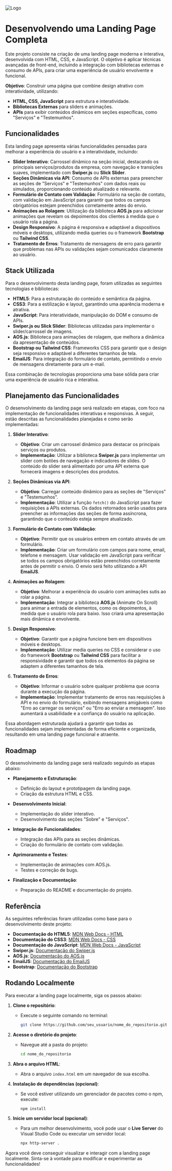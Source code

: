 
![Logo](https://i.imgur.com/Zlnh5gn.png)

# Desenvolvendo uma Landing Page Completa

Este projeto consiste na criação de uma landing page moderna e interativa, desenvolvida com HTML, CSS, e JavaScript. O objetivo é aplicar técnicas avançadas de front-end, incluindo a integração com bibliotecas externas e consumo de APIs, para criar uma experiência de usuário envolvente e funcional.

**Objetivo**: Construir uma página que combine design atrativo com interatividade, utilizando:
- **HTML, CSS, JavaScript** para estrutura e interatividade.
- **Bibliotecas Externas** para sliders e animações.
- **APIs** para exibir conteúdos dinâmicos em seções específicas, como "Serviços" e "Testemunhos".



## Funcionalidades

Esta landing page apresenta várias funcionalidades pensadas para melhorar a experiência do usuário e a interatividade, incluindo:

- **Slider Interativo**: Carrossel dinâmico na seção inicial, destacando os principais serviços/produtos da empresa, com navegação e transições suaves, implementado com **Swiper.js** ou **Slick Slider**.
- **Seções Dinâmicas via API**: Consumo de APIs externas para preencher as seções de "Serviços" e "Testemunhos" com dados reais ou simulados, proporcionando conteúdo atualizado e relevante.
- **Formulário de Contato com Validação**: Formulário na seção de contato, com validação em JavaScript para garantir que todos os campos obrigatórios estejam preenchidos corretamente antes do envio.
- **Animações ao Rolagem**: Utilização da biblioteca **AOS.js** para adicionar animações que revelam os depoimentos dos clientes à medida que o usuário rola a página.
- **Design Responsivo**: A página é responsiva e adaptável a dispositivos móveis e desktops, utilizando media queries ou o framework **Bootstrap** ou **Tailwind CSS**.
- **Tratamento de Erros**: Tratamento de mensagens de erro para garantir que problemas nas APIs ou validações sejam comunicados claramente ao usuário.
## Stack Utilizada

Para o desenvolvimento desta landing page, foram utilizadas as seguintes tecnologias e bibliotecas:

- **HTML5**: Para a estruturação do conteúdo e semântica da página.
- **CSS3**: Para a estilização e layout, garantindo uma aparência moderna e atrativa.
- **JavaScript**: Para interatividade, manipulação do DOM e consumo de APIs.
- **Swiper.js ou Slick Slider**: Bibliotecas utilizadas para implementar o slider/carrossel de imagens.
- **AOS.js**: Biblioteca para animações de rolagem, que melhora a dinâmica da apresentação de conteúdos.
- **Bootstrap ou Tailwind CSS**: Frameworks CSS para garantir que o design seja responsivo e adaptável a diferentes tamanhos de tela.
- **EmailJS**: Para integração do formulário de contato, permitindo o envio de mensagens diretamente para um e-mail.

Essa combinação de tecnologias proporciona uma base sólida para criar uma experiência de usuário rica e interativa.
## Planejamento das Funcionalidades

O desenvolvimento da landing page será realizado em etapas, com foco na implementação de funcionalidades interativas e responsivas. A seguir, estão descritas as funcionalidades planejadas e como serão implementadas:

1. **Slider Interativo**:
   - **Objetivo**: Criar um carrossel dinâmico para destacar os principais serviços ou produtos.
   - **Implementação**: Utilizar a biblioteca **Swiper.js** para implementar um slider com botões de navegação e indicadores de slides. O conteúdo do slider será alimentado por uma API externa que fornecerá imagens e descrições dos produtos.

2. **Seções Dinâmicas via API**:
   - **Objetivo**: Carregar conteúdo dinâmico para as seções de "Serviços" e "Testemunhos".
   - **Implementação**: Utilizar a função `fetch()` do JavaScript para fazer requisições a APIs externas. Os dados retornados serão usados para preencher as informações das seções de forma assíncrona, garantindo que o conteúdo esteja sempre atualizado.

3. **Formulário de Contato com Validação**:
   - **Objetivo**: Permitir que os usuários entrem em contato através de um formulário.
   - **Implementação**: Criar um formulário com campos para nome, email, telefone e mensagem. Usar validação em JavaScript para verificar se todos os campos obrigatórios estão preenchidos corretamente antes de permitir o envio. O envio será feito utilizando a API **EmailJS**.

4. **Animações ao Rolagem**:
   - **Objetivo**: Melhorar a experiência do usuário com animações sutis ao rolar a página.
   - **Implementação**: Integrar a biblioteca **AOS.js** (Animate On Scroll) para animar a entrada de elementos, como os depoimentos, à medida que o usuário rola para baixo. Isso criará uma apresentação mais dinâmica e envolvente.

5. **Design Responsivo**:
   - **Objetivo**: Garantir que a página funcione bem em dispositivos móveis e desktops.
   - **Implementação**: Utilizar media queries no CSS e considerar o uso do framework **Bootstrap** ou **Tailwind CSS** para facilitar a responsividade e garantir que todos os elementos da página se adaptem a diferentes tamanhos de tela.

6. **Tratamento de Erros**:
   - **Objetivo**: Informar o usuário sobre qualquer problema que ocorra durante a execução da página.
   - **Implementação**: Implementar tratamento de erros nas requisições à API e no envio do formulário, exibindo mensagens amigáveis como "Erro ao carregar os serviços" ou "Erro ao enviar a mensagem". Isso aumentará a usabilidade e a confiança do usuário na aplicação.

Essa abordagem estruturada ajudará a garantir que todas as funcionalidades sejam implementadas de forma eficiente e organizada, resultando em uma landing page funcional e atraente.
## Roadmap

O desenvolvimento da landing page será realizado seguindo as etapas abaixo:

- **Planejamento e Estruturação**:
  - Definição do layout e prototipagem da landing page.
  - Criação da estrutura HTML e CSS.

- **Desenvolvimento Inicial**:
  - Implementação do slider interativo.
  - Desenvolvimento das seções "Sobre" e "Serviços".

- **Integração de Funcionalidades**:
  - Integração das APIs para as seções dinâmicas.
  - Criação do formulário de contato com validação.

- **Aprimoramento e Testes**:
  - Implementação de animações com AOS.js.
  - Testes e correção de bugs.

- **Finalização e Documentação**:
  - Preparação do README e documentação do projeto.
## Referência

As seguintes referências foram utilizadas como base para o desenvolvimento deste projeto:

- **Documentação do HTML5**: [MDN Web Docs - HTML](https://developer.mozilla.org/pt-BR/docs/Web/HTML)
- **Documentação do CSS3**: [MDN Web Docs - CSS](https://developer.mozilla.org/pt-BR/docs/Web/CSS)
- **Documentação do JavaScript**: [MDN Web Docs - JavaScript](https://developer.mozilla.org/pt-BR/docs/Web/JavaScript)
- **Swiper.js**: [Documentação do Swiper.js](https://swiperjs.com/)
- **AOS.js**: [Documentação do AOS.js](https://michalsnik.github.io/aos/)
- **EmailJS**: [Documentação do EmailJS](https://www.emailjs.com/docs/)
- **Bootstrap**: [Documentação do Bootstrap](https://getbootstrap.com/docs/)
## Rodando Localmente

Para executar a landing page localmente, siga os passos abaixo:

1. **Clone o repositório**:
   - Execute o seguinte comando no terminal:
     ```bash
     git clone https://github.com/seu_usuario/nome_do_repositorio.git
     ```

2. **Acesse o diretório do projeto**:
   - Navegue até a pasta do projeto:
     ```bash
     cd nome_do_repositorio
     ```

3. **Abra o arquivo HTML**:
   - Abra o arquivo `index.html` em um navegador de sua escolha.

4. **Instalação de dependências (opcional)**:
   - Se você estiver utilizando um gerenciador de pacotes como o npm, execute:
     ```bash
     npm install
     ```

5. **Inicie um servidor local (opcional)**:
   - Para um melhor desenvolvimento, você pode usar o **Live Server** do Visual Studio Code ou executar um servidor local:
     ```bash
     npx http-server .
     ```

Agora você deve conseguir visualizar e interagir com a landing page localmente. Sinta-se à vontade para modificar e experimentar as funcionalidades!
